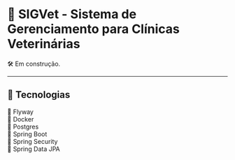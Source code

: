# 🐾 SIGVet - Sistema de Gerenciamento para Clínicas Veterinárias

🛠️ Em construção. 

---

## 🔧 Tecnologias

🔸 Flyway  
🔸 Docker  
🔸 Postgres  
🔸 Spring Boot  
🔸 Spring Security  
🔸 Spring Data JPA  
